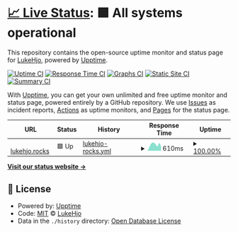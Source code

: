 # [📈 Live Status](https://status.lukehjo.rocks): <!--live status--> **🟩 All systems operational**

This repository contains the open-source uptime monitor and status page for [LukeHjo](https://lukehjo.rocks), powered by [Upptime](https://github.com/upptime/upptime).

[![Uptime CI](https://github.com/luke-beep/status.lukehjo.rocks/workflows/Uptime%20CI/badge.svg)](https://github.com/luke-beep/status.lukehjo.rocks/actions?query=workflow%3A%22Uptime+CI%22)
[![Response Time CI](https://github.com/luke-beep/status.lukehjo.rocks/workflows/Response%20Time%20CI/badge.svg)](https://github.com/luke-beep/status.lukehjo.rocks/actions?query=workflow%3A%22Response+Time+CI%22)
[![Graphs CI](https://github.com/luke-beep/status.lukehjo.rocks/workflows/Graphs%20CI/badge.svg)](https://github.com/luke-beep/status.lukehjo.rocks/actions?query=workflow%3A%22Graphs+CI%22)
[![Static Site CI](https://github.com/luke-beep/status.lukehjo.rocks/workflows/Static%20Site%20CI/badge.svg)](https://github.com/luke-beep/status.lukehjo.rocks/actions?query=workflow%3A%22Static+Site+CI%22)
[![Summary CI](https://github.com/luke-beep/status.lukehjo.rocks/workflows/Summary%20CI/badge.svg)](https://github.com/luke-beep/status.lukehjo.rocks/actions?query=workflow%3A%22Summary+CI%22)

With [Upptime](https://upptime.js.org), you can get your own unlimited and free uptime monitor and status page, powered entirely by a GitHub repository. We use [Issues](https://github.com/luke-beep/status.lukehjo.rocks/issues) as incident reports, [Actions](https://github.com/luke-beep/status.lukehjo.rocks/actions) as uptime monitors, and [Pages](https://status.lukehjo.rocks) for the status page.

<!--start: status pages-->
<!-- This summary is generated by Upptime (https://github.com/upptime/upptime) -->
<!-- Do not edit this manually, your changes will be overwritten -->
<!-- prettier-ignore -->
| URL | Status | History | Response Time | Uptime |
| --- | ------ | ------- | ------------- | ------ |
| <img alt="" src="https://icons.duckduckgo.com/ip3/lukehjo.rocks.ico" height="13"> [lukehjo.rocks](https://lukehjo.rocks) | 🟩 Up | [lukehjo-rocks.yml](https://github.com/luke-beep/status.lukehjo.rocks/commits/HEAD/history/lukehjo-rocks.yml) | <details><summary><img alt="Response time graph" src="./graphs/lukehjo-rocks/response-time-week.png" height="20"> 610ms</summary><br><a href="https://status.lukehjo.rocks/history/lukehjo-rocks"><img alt="Response time 691" src="https://img.shields.io/endpoint?url=https%3A%2F%2Fraw.githubusercontent.com%2Fluke-beep%2Fstatus.lukehjo.rocks%2FHEAD%2Fapi%2Flukehjo-rocks%2Fresponse-time.json"></a><br><a href="https://status.lukehjo.rocks/history/lukehjo-rocks"><img alt="24-hour response time 421" src="https://img.shields.io/endpoint?url=https%3A%2F%2Fraw.githubusercontent.com%2Fluke-beep%2Fstatus.lukehjo.rocks%2FHEAD%2Fapi%2Flukehjo-rocks%2Fresponse-time-day.json"></a><br><a href="https://status.lukehjo.rocks/history/lukehjo-rocks"><img alt="7-day response time 610" src="https://img.shields.io/endpoint?url=https%3A%2F%2Fraw.githubusercontent.com%2Fluke-beep%2Fstatus.lukehjo.rocks%2FHEAD%2Fapi%2Flukehjo-rocks%2Fresponse-time-week.json"></a><br><a href="https://status.lukehjo.rocks/history/lukehjo-rocks"><img alt="30-day response time 615" src="https://img.shields.io/endpoint?url=https%3A%2F%2Fraw.githubusercontent.com%2Fluke-beep%2Fstatus.lukehjo.rocks%2FHEAD%2Fapi%2Flukehjo-rocks%2Fresponse-time-month.json"></a><br><a href="https://status.lukehjo.rocks/history/lukehjo-rocks"><img alt="1-year response time 691" src="https://img.shields.io/endpoint?url=https%3A%2F%2Fraw.githubusercontent.com%2Fluke-beep%2Fstatus.lukehjo.rocks%2FHEAD%2Fapi%2Flukehjo-rocks%2Fresponse-time-year.json"></a></details> | <details><summary><a href="https://status.lukehjo.rocks/history/lukehjo-rocks">100.00%</a></summary><a href="https://status.lukehjo.rocks/history/lukehjo-rocks"><img alt="All-time uptime 100.00%" src="https://img.shields.io/endpoint?url=https%3A%2F%2Fraw.githubusercontent.com%2Fluke-beep%2Fstatus.lukehjo.rocks%2FHEAD%2Fapi%2Flukehjo-rocks%2Fuptime.json"></a><br><a href="https://status.lukehjo.rocks/history/lukehjo-rocks"><img alt="24-hour uptime 100.00%" src="https://img.shields.io/endpoint?url=https%3A%2F%2Fraw.githubusercontent.com%2Fluke-beep%2Fstatus.lukehjo.rocks%2FHEAD%2Fapi%2Flukehjo-rocks%2Fuptime-day.json"></a><br><a href="https://status.lukehjo.rocks/history/lukehjo-rocks"><img alt="7-day uptime 100.00%" src="https://img.shields.io/endpoint?url=https%3A%2F%2Fraw.githubusercontent.com%2Fluke-beep%2Fstatus.lukehjo.rocks%2FHEAD%2Fapi%2Flukehjo-rocks%2Fuptime-week.json"></a><br><a href="https://status.lukehjo.rocks/history/lukehjo-rocks"><img alt="30-day uptime 100.00%" src="https://img.shields.io/endpoint?url=https%3A%2F%2Fraw.githubusercontent.com%2Fluke-beep%2Fstatus.lukehjo.rocks%2FHEAD%2Fapi%2Flukehjo-rocks%2Fuptime-month.json"></a><br><a href="https://status.lukehjo.rocks/history/lukehjo-rocks"><img alt="1-year uptime 100.00%" src="https://img.shields.io/endpoint?url=https%3A%2F%2Fraw.githubusercontent.com%2Fluke-beep%2Fstatus.lukehjo.rocks%2FHEAD%2Fapi%2Flukehjo-rocks%2Fuptime-year.json"></a></details>

<!--end: status pages-->

[**Visit our status website →**](https://status.lukehjo.rocks)

## 📄 License

- Powered by: [Upptime](https://github.com/upptime/upptime)
- Code: [MIT](./LICENSE) © [LukeHjo](https://lukehjo.rocks)
- Data in the `./history` directory: [Open Database License](https://opendatacommons.org/licenses/odbl/1-0/)
